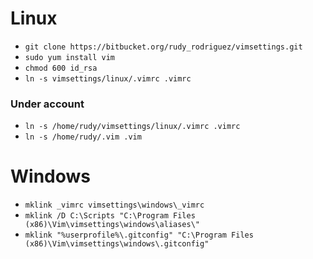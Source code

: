 # Linux

* `git clone https://bitbucket.org/rudy_rodriguez/vimsettings.git`
* `sudo yum install vim`
* `chmod 600 id_rsa`
* `ln -s vimsettings/linux/.vimrc .vimrc`

### Under account
* `ln -s /home/rudy/vimsettings/linux/.vimrc .vimrc`
* `ln -s /home/rudy/.vim .vim`


# Windows

* `mklink _vimrc vimsettings\windows\_vimrc`
* `mklink /D C:\Scripts "C:\Program Files (x86)\Vim\vimsettings\windows\aliases\"`
* `mklink "%userprofile%\.gitconfig" "C:\Program Files (x86)\Vim\vimsettings\windows\.gitconfig"`